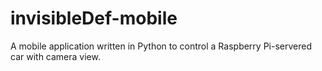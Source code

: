 # invisibleDef-mobile
A mobile application written in Python to control a Raspberry Pi-servered car with camera view.
